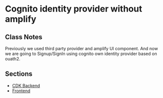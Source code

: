 # Cognito identity provider without amplify

## Class Notes

Previously we used third party provider and amplify UI component. And now we are going to Signup/SignIn using cognito own identity provider based on ouath2.

## Sections

- [CDK Backend](./cdk-backend)
- [Frontend](./frontend)

